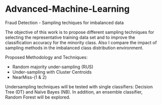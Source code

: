 # Advanced-Machine-Learning
Fraud Detection - Sampling techiques for imbalanced data

The objective of this work is to propose different sampling techniques for selecting the representative training data set and to improve the classification accuracy for the minority class. Also I compare the impact of sampling methods in the imbalanced class distribution environment.

Proposed Methodology and Techniques:

- Random majority under-sampling (RUS)
- Under-sampling with Cluster Centroids
- NearMiss-(1 & 2)

Undersampling techniques will be tested with single classifiers: Decision Tree (DT) and Naïve Bayes (NB). In addition, an ensemble classifier, Random Forest will be explored.
